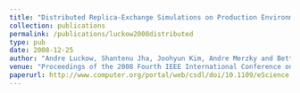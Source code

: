 ```yaml
---
title: "Distributed Replica-Exchange Simulations on Production Environments Using SAGA and Migol"
collection: publications
permalink: /publications/luckow2008distributed
type: pub
date: 2008-12-25
author: "Andre Luckow, Shantenu Jha, Joohyun Kim, Andre Merzky and Bettina Schnor"
venue: "Proceedings of the 2008 Fourth IEEE International Conference on eScience"
paperurl: http://www.computer.org/portal/web/csdl/doi/10.1109/eScience.2008.20
---
```

